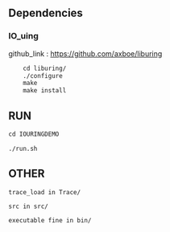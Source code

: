 ## Dependencies


### IO_uing

github_link :  https://github.com/axboe/liburing

```txt
    cd liburing/
    ./configure
    make
    make install
```

## RUN

```txt
cd IOURINGDEMO

./run.sh

```

## OTHER

```
trace_load in Trace/

src in src/

executable fine in bin/

```